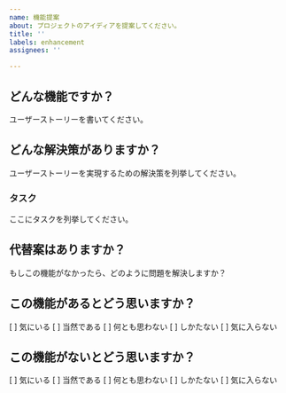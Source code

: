 ```yaml
---
name: 機能提案
about: プロジェクトのアイディアを提案してください。
title: ''
labels: enhancement
assignees: ''

---
```


## どんな機能ですか？
ユーザーストーリーを書いてください。

## どんな解決策がありますか？
ユーザーストーリーを実現するための解決策を列挙してください。

### タスク
ここにタスクを列挙してください。

## 代替案はありますか？
もしこの機能がなかったら、どのように問題を解決しますか？

## この機能があるとどう思いますか？
[ ] 気にいる
[ ] 当然である
[ ] 何とも思わない
[ ] しかたない
[ ] 気に入らない

## この機能がないとどう思いますか？
[ ] 気にいる
[ ] 当然である
[ ] 何とも思わない
[ ] しかたない
[ ] 気に入らない
